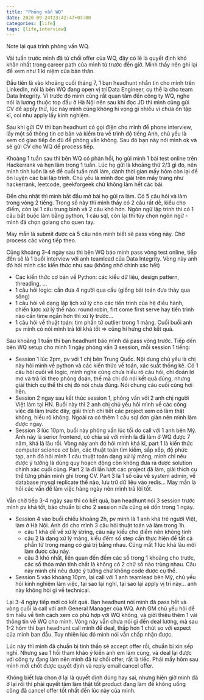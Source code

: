 ```yaml
---
title: "Phỏng vấn WQ"
date: 2020-09-24T23:42:47+07:00
categories: [life]
tags: [life,interview]
---
```


Note lại quá trình phỏng vấn WQ.

Vài tuần trước mình đã từ chối offer của WQ, đây có lẽ là quyết định khó khăn nhất trong career path của mình từ trước đến giờ. Mình thấy nên ghi lại để xem như 1 kỉ niệm của bản thân.

Đầu tiên là vào khoảng cuối tháng 7, 1 bạn headhunt nhắn tin cho mình trên LinkedIn, nói là bên WQ đang open vị trí Data Engineer, cụ thể là cho team Data Integrity. Vì trước đó mình cũng rất quan tâm đến công ty WQ, nghe nói là lương thuộc top đầu ở Hà Nội nên sau khi đọc JD thì mình cũng gửi CV để apply thử, lúc này mình cũng không hi vọng gì nhiều vì chưa ôn tập kĩ, coi như apply lấy kinh nghiệm.

Sau khi gửi CV thì bạn headhunt có gọi điện cho mình để phone interview, lấy một số thông tin cơ bản và kiểm tra về trình độ tiếng Anh, chủ yếu là xem có giao tiếp ổn đủ để phỏng vấn không. Sau đó bạn này nói mình ok và sẽ gửi CV cho WQ để process tiếp.

Khoảng 1 tuần sau thì bên WQ có phản hồi, họ gửi mình 1 bài test online trên Hackerrank và hẹn làm trong 1 tuần. Lúc họ gửi là khoảng thứ 2/3 gì đó, nên mình tính luôn là sẽ để cuối tuần mới làm, dành thời gian mấy hôm còn lại để ôn luyện các bài lập trình. Chủ yếu là mình đọc giải trên mấy trang như hackerrank, leetcode, geekforgeek chứ không làm hết các bài.

Đến chủ nhật thì mình bắt đầu mở bài họ gửi ra làm. Có 5 câu hỏi và làm trong vòng 2 tiếng. Trong số này thì mình thấy có 2 câu rất dễ, kiểu cho điểm, còn lại 1 câu trung bình và 2 câu khó hơn. Ngôn ngữ lập trình thì có 1 câu bắt buộc làm bằng python, 1 câu sql, còn lại thì tùy chọn ngôn ngữ - mình đã chọn golang cho quen tay.

May mắn là submit được cả 5 câu nên mình biết sẽ pass vòng này. Chờ process các vòng tiếp theo.

Cũng khoảng 3-4 ngày sau thì bên WQ báo mình pass vòng test online, tiếp đến sẽ là 1 buổi interview với anh teamlead của Data Integrity. Vòng này anh đó hỏi mình các kiến thức như sau (không nhớ chính xác hết)
- Các kiến thức cơ bản về Python: các kiểu dữ liệu, design pattern, threading, ...
- 1 câu hỏi logic: cần đưa 4 người qua cầu (giống bài toán đưa thày qua sông)
- 1 câu hỏi về dạng lập lịch xử lý cho các tiến trình của hệ điều hành, chiến lược xử lý thế nào: round robin, firt come first serve hay tiến trình nào cần time ngắn hơn thì xử lý trước...
- 1 câu hỏi về thuật toán: tìm phần tử outlier trong 1 mảng.
Cuối buổi anh pv mình có nói mình trả lời khá tốt => cũng hí hửng chờ kết quả.

Sau khoảng 1 tuần thì bạn headhunt báo mình đã pass vòng trước. Tiếp đến bên WQ setup cho mình 1 ngày phỏng vấn 3 session, mỗi session 1 tiếng:
- Session 1 lúc 2pm, pv với 1 chị bên Trung Quốc. Nội dung chủ yếu là chị này hỏi mình về python và các kiến thức về toán, xác suất thống kê. Có 1 câu hỏi cuối về logic, mình nghe cũng chưa hiểu rõ câu hỏi, chỉ đoán lơ mơ và trả lời theo phỏng đoán, thế mà chị đó nói kết quả đúng, nhưng giải thích cụ thể thì chị đó nói chưa đúng. Nói chung câu cuối cũng hơi hên.
- Session 2 ngay sau kết thúc session 1, phỏng vấn với 2 anh chị người Việt làm tại HN. Buổi này thì 2 anh chị chủ yếu hỏi mình về các công việc đã làm trước đây, giải thích chi tiết các project xem có làm thật không, hiểu rõ không. Ngoài ra có thêm 1 câu sql đơn giản nên mình làm được ngay.
- Session 3 lúc 10pm, buổi này phỏng vấn lúc tối do call với 1 anh bên Mỹ. Anh này là serior frontend, có chia sẻ với mình là đã làm ở WQ được 7 năm, khá là lâu rồi. Vòng này anh đó hỏi mình khá kĩ, part 1 là kiến thức computer science cơ bản, các thuật toán tìm kiếm, sắp xếp, độ phức tạp, anh đó hỏi mình 1 câu thuật toán dạng xử lý mảng, mình chỉ nêu được ý tưởng là dùng quy hoạch động còn không đưa ra được solution chính xác cuối cùng. Part 2 là đi lần lượt các project đã làm, giải thích cụ thể từng phần mình ghi trong CV. Part 3 là 1 số câu về system admin, về database mysql replicate thế nào, lưu trữ dữ liệu vào redis... May mắn là hỏi các vấn đề làm việc hàng ngày nên mình trả lời tốt.

Vẫn chờ tiếp 3-4 ngày sau thì có kết quả, bạn headhunt nói 3 session trước mình pv khá tốt, bảo chuẩn bị cho 2 session nữa cũng sẽ dồn trong 1 ngày.
- Session 4 vào buổi chiều khoảng 2h, pv mình là 1 anh khá trẻ người Việt, làm ở Hà Nội. Anh đó cho mình 3 câu hỏi thuật toán và làm trong 1h.
  + câu 1 khá dễ về xử lý string, câu này kiểu cho điểm nên không tính
  + câu 2 là dạng xử lý mảng, kiểu đếm số step cần thực hiện để tất cả phần tử trong mảng có giá trị bằng nhau. Cũng mất 1 lúc khá lâu mới làm được câu này.
  + câu 3 khó nhất, liên quan đến đếm các số trong 1 khoảng cho trước, các số thỏa mãn tính chất là không có 2 chữ số nào trùng nhau. Câu này mình chỉ nêu được ý tưởng chứ không code được cụ thể.
- Session 5 vào khoảng 10pm, lại call với 1 anh teamlead bên Mỹ, chủ yếu hỏi kinh nghiệm làm việc, tại sao lại nghỉ, tại sao lại apply vị trí này... anh này không hỏi gì về technical.

Lại 3-4 ngày tiếp mới có kết quả. Bạn headhunt nói mình đã pass hết và vòng cuối là call với anh General Manager của WQ. Anh GM chủ yếu hỏi để tìm hiểu về tính cách xem có phù hợp với WQ không, và giới thiệu thêm 1 vài thông tin về WQ cho mình. Vòng này vẫn chưa nói gì đến deal lương, mà sau 1-2 hôm thì bạn headhunt call mình để deal, thấp hơn 1 chút so với expect của mình ban đầu. Tuy nhiên lúc đó mình nói vẫn chấp nhận được.

Lúc này thì mình đã chuẩn bị tinh thần sẽ accept offer rồi, chuẩn bị xin sếp nghỉ. Nhưng sau 1 hồi tham khảo ý kiến anh em làm cùng, và deal lại được với công ty đang làm nên mình đã từ chối offer, rất là tiếc. Phải mấy hôm sau mình mới chốt được quyết định và reply email cancel offer.

Không biết lựa chọn ở lại là quyết định đúng hay sai, nhưng hiện giờ mình đã ở lại rồi thì phải quyết tâm làm thật tốt product đang làm để không uổng công đã cancel offer tốt nhất đến lúc này của mình.
